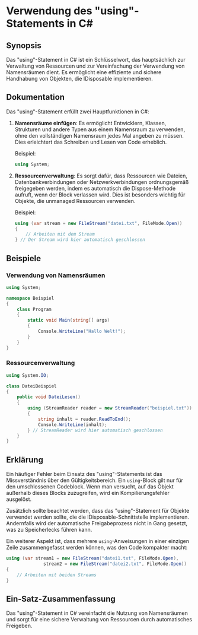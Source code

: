 <!--
Meta Description: # Verwendung des "using"-Statements in C# ## Synopsis Das "using"-Statement in C# ist ein Schlüsselwort, das hauptsächlich zur Verwaltung von Ressourc...
Meta Keywords: using, das, von, ein, die
-->

# Verwendung des "using"-Statements in C#

## Synopsis
Das "using"-Statement in C# ist ein Schlüsselwort, das hauptsächlich zur Verwaltung von Ressourcen und zur Vereinfachung der Verwendung von Namensräumen dient. Es ermöglicht eine effiziente und sichere Handhabung von Objekten, die IDisposable implementieren.

## Dokumentation
Das "using"-Statement erfüllt zwei Hauptfunktionen in C#:

1. **Namensräume einfügen**: Es ermöglicht Entwicklern, Klassen, Strukturen und andere Typen aus einem Namensraum zu verwenden, ohne den vollständigen Namensraum jedes Mal angeben zu müssen. Dies erleichtert das Schreiben und Lesen von Code erheblich.
   
   Beispiel:
   ```csharp
   using System;
   ```

2. **Ressourcenverwaltung**: Es sorgt dafür, dass Ressourcen wie Dateien, Datenbankverbindungen oder Netzwerkverbindungen ordnungsgemäß freigegeben werden, indem es automatisch die Dispose-Methode aufruft, wenn der Block verlassen wird. Dies ist besonders wichtig für Objekte, die unmanaged Ressourcen verwenden.

   Beispiel:
   ```csharp
   using (var stream = new FileStream("datei.txt", FileMode.Open))
   {
       // Arbeiten mit dem Stream
   } // Der Stream wird hier automatisch geschlossen
   ```

## Beispiele
### Verwendung von Namensräumen
```csharp
using System;

namespace Beispiel
{
    class Program
    {
        static void Main(string[] args)
        {
            Console.WriteLine("Hallo Welt!");
        }
    }
}
```

### Ressourcenverwaltung
```csharp
using System.IO;

class DateiBeispiel
{
    public void DateiLesen()
    {
        using (StreamReader reader = new StreamReader("beispiel.txt"))
        {
            string inhalt = reader.ReadToEnd();
            Console.WriteLine(inhalt);
        } // StreamReader wird hier automatisch geschlossen
    }
}
```

## Erklärung
Ein häufiger Fehler beim Einsatz des "using"-Statements ist das Missverständnis über den Gültigkeitsbereich. Ein `using`-Block gilt nur für den umschlossenen Codeblock. Wenn man versucht, auf das Objekt außerhalb dieses Blocks zuzugreifen, wird ein Kompilierungsfehler ausgelöst.

Zusätzlich sollte beachtet werden, dass das "using"-Statement für Objekte verwendet werden sollte, die die IDisposable-Schnittstelle implementieren. Andernfalls wird der automatische Freigabeprozess nicht in Gang gesetzt, was zu Speicherlecks führen kann.

Ein weiterer Aspekt ist, dass mehrere `using`-Anweisungen in einer einzigen Zeile zusammengefasst werden können, was den Code kompakter macht:

```csharp
using (var stream1 = new FileStream("datei1.txt", FileMode.Open),
              stream2 = new FileStream("datei2.txt", FileMode.Open))
{
    // Arbeiten mit beiden Streams
}
```

## Ein-Satz-Zusammenfassung
Das "using"-Statement in C# vereinfacht die Nutzung von Namensräumen und sorgt für eine sichere Verwaltung von Ressourcen durch automatisches Freigeben.